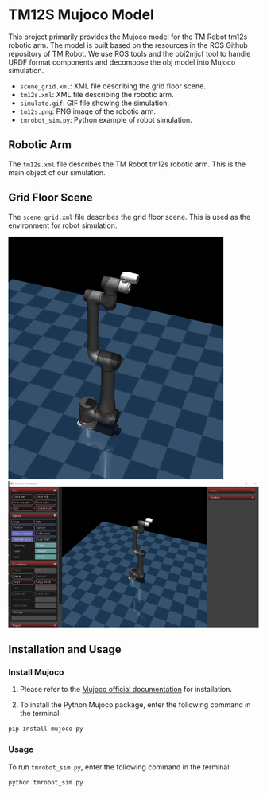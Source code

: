 # TM12S Mujoco Model

This project primarily provides the Mujoco model for the TM Robot tm12s robotic arm. The model is built based on the resources in the ROS Github repository of TM Robot. We use ROS tools and the obj2mjcf tool to handle URDF format components and decompose the obj model into Mujoco simulation.

- `scene_grid.xml`: XML file describing the grid floor scene.
- `tm12s.xml`: XML file describing the robotic arm.
- `simulate.gif`: GIF file showing the simulation.
- `tm12s.png`: PNG image of the robotic arm.
- `tmrobot_sim.py`: Python example of robot simulation.

## Robotic Arm

The `tm12s.xml` file describes the TM Robot tm12s robotic arm. This is the main object of our simulation.

## Grid Floor Scene

The `scene_grid.xml` file describes the grid floor scene. This is used as the environment for robot simulation.

![](https://github.com/jason19990305/TM12S-Mujoco-Model/blob/main/tm12s.png)
![](https://github.com/jason19990305/TM12S-Mujoco-Model/blob/main/simulate.gif)



## Installation and Usage

### Install Mujoco

1. Please refer to the [Mujoco official documentation](https://github.com/google-deepmind/mujoco) for installation.

2. To install the Python Mujoco package, enter the following command in the terminal:

```bash
pip install mujoco-py
```

### Usage

To run `tmrobot_sim.py`, enter the following command in the terminal:
```bash
python tmrobot_sim.py
```

